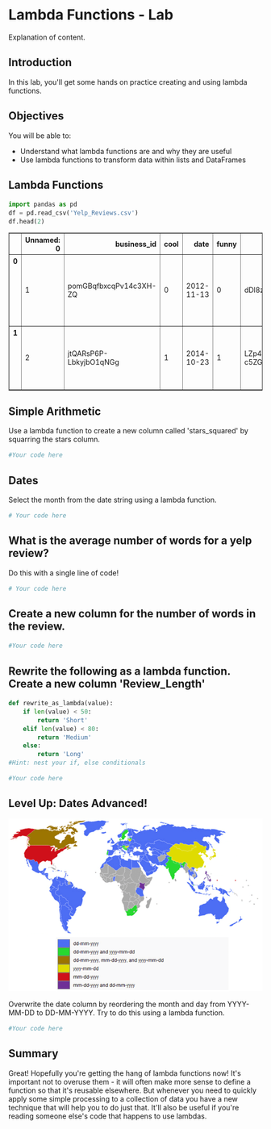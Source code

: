 # Lambda Functions - Lab

Explanation of content.

## Introduction

In this lab, you'll get some hands on practice creating and using lambda functions.

## Objectives
You will be able to:
* Understand what lambda functions are and why they are useful
* Use lambda functions to transform data within lists and DataFrames

## Lambda Functions


```python
import pandas as pd
df = pd.read_csv('Yelp_Reviews.csv')
df.head(2)
```




<div>
<style>
    .dataframe thead tr:only-child th {
        text-align: right;
    }

    .dataframe thead th {
        text-align: left;
    }

    .dataframe tbody tr th {
        vertical-align: top;
    }
</style>
<table border="1" class="dataframe">
  <thead>
    <tr style="text-align: right;">
      <th></th>
      <th>Unnamed: 0</th>
      <th>business_id</th>
      <th>cool</th>
      <th>date</th>
      <th>funny</th>
      <th>review_id</th>
      <th>stars</th>
      <th>text</th>
      <th>useful</th>
      <th>user_id</th>
    </tr>
  </thead>
  <tbody>
    <tr>
      <th>0</th>
      <td>1</td>
      <td>pomGBqfbxcqPv14c3XH-ZQ</td>
      <td>0</td>
      <td>2012-11-13</td>
      <td>0</td>
      <td>dDl8zu1vWPdKGihJrwQbpw</td>
      <td>5</td>
      <td>I love this place! My fiance And I go here atl...</td>
      <td>0</td>
      <td>msQe1u7Z_XuqjGoqhB0J5g</td>
    </tr>
    <tr>
      <th>1</th>
      <td>2</td>
      <td>jtQARsP6P-LbkyjbO1qNGg</td>
      <td>1</td>
      <td>2014-10-23</td>
      <td>1</td>
      <td>LZp4UX5zK3e-c5ZGSeo3kA</td>
      <td>1</td>
      <td>Terrible. Dry corn bread. Rib tips were all fa...</td>
      <td>3</td>
      <td>msQe1u7Z_XuqjGoqhB0J5g</td>
    </tr>
  </tbody>
</table>
</div>



## Simple Arithmetic

Use a lambda function to create a new column called 'stars_squared' by squarring the stars column.


```python
#Your code here
```

## Dates
Select the month from the date string using a lambda function.


```python
# Your code here
```

## What is the average number of words for a yelp review?
Do this with a single line of code!


```python
# Your code here
```

## Create a new column for the number of words in the review.


```python
#Your code here
```

## Rewrite the following as a lambda function. Create a new column 'Review_Length'


```python
def rewrite_as_lambda(value):
    if len(value) < 50:
        return 'Short'
    elif len(value) < 80:
        return 'Medium'
    else:
        return 'Long'
#Hint: nest your if, else conditionals
```


```python
#Your code here
```

## Level Up: Dates Advanced!
<img src="images/date_format_map.png" width="600">  

Overwrite the date column by reordering the month and day from YYYY-MM-DD to DD-MM-YYYY. Try to do this using a lambda function.


```python
#Your code here
```

## Summary

Great! Hopefully you're getting the hang of lambda functions now! It's important not to overuse them - it will often make more sense to define a function so that it's reusable elsewhere. But whenever you need to quickly apply some simple processing to a collection of data you have a new technique that will help you to do just that. It'll also be useful if you're reading someone else's code that happens to use lambdas.
